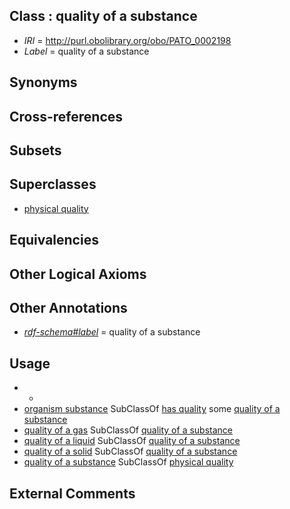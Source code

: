 
## Class : quality of a substance

 * *IRI* = http://purl.obolibrary.org/obo/PATO_0002198
 * *Label* = quality of a substance

## Synonyms


## Cross-references


## Subsets


## Superclasses

 * [physical quality](../../PATO/18/PATO_0001018.md)

## Equivalencies


## Other Logical Axioms


## Other Annotations

 * *[rdf-schema#label](../../el/rdf-schema#label.md)* = quality of a substance

## Usage

 * -
 * [organism substance](../../UBERON/63/UBERON_0000463.md) SubClassOf [has quality](../../RO/86/RO_0000086.md) some [quality of a substance](../../PATO/98/PATO_0002198.md)
 * [quality of a gas](../../PATO/47/PATO_0001547.md) SubClassOf [quality of a substance](../../PATO/98/PATO_0002198.md)
 * [quality of a liquid](../../PATO/48/PATO_0001548.md) SubClassOf [quality of a substance](../../PATO/98/PATO_0002198.md)
 * [quality of a solid](../../PATO/46/PATO_0001546.md) SubClassOf [quality of a substance](../../PATO/98/PATO_0002198.md)
 * [quality of a substance](../../PATO/98/PATO_0002198.md) SubClassOf [physical quality](../../PATO/18/PATO_0001018.md)

## External Comments

